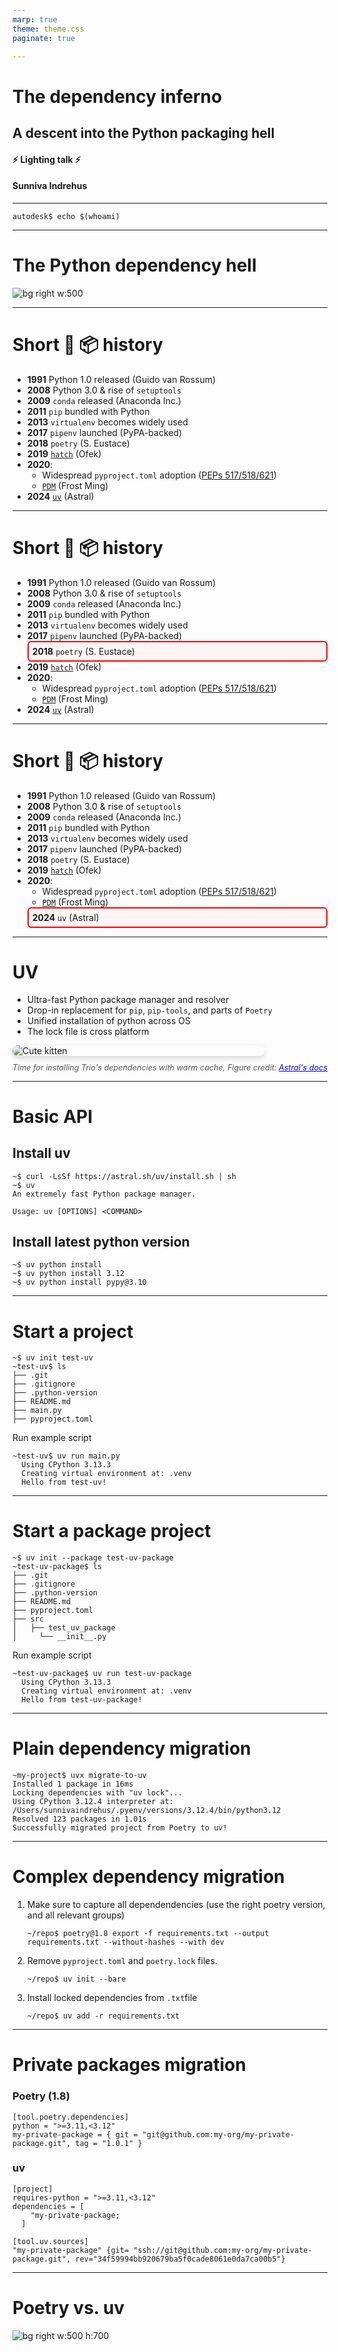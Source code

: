 ```yaml
---
marp: true
theme: theme.css
paginate: true

---
```





<!-- _class: title -->
<!-- _header: '_21.05.2025_' -->
<!-- paginate: false -->
# The dependency inferno
## A descent into the Python packaging hell

####
####
####
#### :zap: Lighting talk :zap: 
#### Sunniva Indrehus


---


<!-- paginate: true -->

```
autodesk$ echo $(whoami)
```

---

<!-- _footer: 'Figure credit:[xkcd](https://imgs.xkcd.com/comics/python_environment.png)' -->

# The Python dependency hell 

![bg right w:500](https://imgs.xkcd.com/comics/python_environment.png)

---

# Short :snake: :package: history 

- **1991** Python 1.0 released (Guido van Rossum)
- **2008**  Python 3.0 & rise of `setuptools`
- **2009**  `conda` released (Anaconda Inc.)
- **2011** `pip` bundled with Python
- **2013** `virtualenv` becomes widely used
- **2017** `pipenv` launched (PyPA-backed)
- **2018** `poetry` (S. Eustace)
- **2019**  [`hatch`](https://github.com/pypa/hatch) (Ofek)
- **2020**:
  - Widespread `pyproject.toml` adoption ([PEPs 517/518/621](https://peps.python.org/pep-0621/))
  - [`PDM`](https://github.com/pdm-project/pdm) (Frost Ming)
- **2024** [`uv`](https://docs.astral.sh/uv/) (Astral)

--- 

# Short :snake: :package: history 

- **1991** Python 1.0 released (Guido van Rossum)
- **2008**  Python 3.0 & rise of `setuptools`
- **2009**  `conda` released (Anaconda Inc.)
- **2011** `pip` bundled with Python
- **2013** `virtualenv` becomes widely used
- **2017** `pipenv` launched (PyPA-backed)
    <div style="border: 2px solid red; padding: 6px; border-radius: 6px; background-color: #fff5f5;">
    <strong>2018</strong> <code>poetry</code> (S. Eustace)
    </div>
- **2019**  [`hatch`](https://github.com/pypa/hatch) (Ofek)
- **2020**:
  - Widespread `pyproject.toml` adoption ([PEPs 517/518/621](https://peps.python.org/pep-0621/))
  - [`PDM`](https://github.com/pdm-project/pdm) (Frost Ming)
- **2024** [`uv`](https://docs.astral.sh/uv/) (Astral)


--- 


# Short :snake: :package: history 

- **1991** Python 1.0 released (Guido van Rossum)
- **2008**  Python 3.0 & rise of `setuptools`
- **2009**  `conda` released (Anaconda Inc.)
- **2011** `pip` bundled with Python
- **2013** `virtualenv` becomes widely used
- **2017** `pipenv` launched (PyPA-backed)
- **2018** `poetry` (S. Eustace)
- **2019**  [`hatch`](https://github.com/pypa/hatch) (Ofek)
- **2020**:
  - Widespread `pyproject.toml` adoption ([PEPs 517/518/621](https://peps.python.org/pep-0621/))
  - [`PDM`](https://github.com/pdm-project/pdm) (Frost Ming)
  <div style="border: 2px solid red; padding: 6px; border-radius: 6px; background-color: #fff5f5;">
    <strong>2024</strong> <code>uv</code> (Astral)
    </div>


--- 


# UV

- Ultra-fast Python package manager and resolver
- Drop-in replacement for `pip`, `pip-tools`, and parts of `Poetry`
- Unified installation of python across OS
- The lock file is cross platform


<div style="display: flex; flex-direction: column; align-items: margin-top: 2em;">
  <img src="https://github-production-user-asset-6210df.s3.amazonaws.com/1309177/316150505-629e59c0-9c6e-4013-9ad4-adb2bcf5080d.svg?X-Amz-Algorithm=AWS4-HMAC-SHA256&X-Amz-Credential=AKIAVCODYLSA53PQK4ZA%2F20250520%2Fus-east-1%2Fs3%2Faws4_request&X-Amz-Date=20250520T123025Z&X-Amz-Expires=300&X-Amz-Signature=6f16d4685a6aaca2b0eb123678ffb5870a70f26cf95691da6d75ce50ca366933&X-Amz-SignedHeaders=host#only-light" alt="Cute kitten" style="max-width: 80%; border-radius: 12px; box-shadow: 0 4px 10px rgba(0,0,0,0.15);" />
  <figcaption style="margin-top: 0.8em; font-size: 0.9em; color: #555; font-style: italic;">
    Time for installing Trio's dependencies with warm cache, Figure credit: <a href="https://github-production-user-asset-6210df.s3.amazonaws.com/1309177/316150505-629e59c0-9c6e-4013-9ad4-adb2bcf5080d.svg?X-Amz-Algorithm=AWS4-HMAC-SHA256&X-Amz-Credential=AKIAVCODYLSA53PQK4ZA%2F20250520%2Fus-east-1%2Fs3%2Faws4_request&X-Amz-Date=20250520T123025Z&X-Amz-Expires=300&X-Amz-Signature=6f16d4685a6aaca2b0eb123678ffb5870a70f26cf95691da6d75ce50ca366933&X-Amz-SignedHeaders=host#only-light" style="color: blue;">Astral's docs</a>
  </figcaption>
</div>

---

# Basic API 

## Install uv  

```
~$ curl -LsSf https://astral.sh/uv/install.sh | sh
~$ uv 
An extremely fast Python package manager.

Usage: uv [OPTIONS] <COMMAND>
```

## Install latest python version

```
~$ uv python install
~$ uv python install 3.12
~$ uv python install pypy@3.10
```

--- 


# Start a project 

```
~$ uv init test-uv
~test-uv$ ls
├── .git
├── .gitignore
├── .python-version
├── README.md
├── main.py
├── pyproject.toml
```

Run example script 

```
~test-uv$ uv run main.py
  Using CPython 3.13.3
  Creating virtual environment at: .venv
  Hello from test-uv!
```
--- 

# Start a package project 
```
~$ uv init --package test-uv-package
~test-uv-package$ ls 
├── .git
├── .gitignore
├── .python-version
├── README.md
├── pyproject.toml
├── src
│   ├── test_uv_package
│     └── __init__.py
```

Run example script

```
~test-uv-package$ uv run test-uv-package
  Using CPython 3.13.3
  Creating virtual environment at: .venv
  Hello from test-uv-package!
```

--- 

# Plain dependency migration 

```
~my-project$ uvx migrate-to-uv
Installed 1 package in 16ms
Locking dependencies with "uv lock"...
Using CPython 3.12.4 interpreter at: /Users/sunnivaindrehus/.pyenv/versions/3.12.4/bin/python3.12
Resolved 123 packages in 1.01s
Successfully migrated project from Poetry to uv!
```
---

# Complex dependency migration 

1. Make sure to capture all dependendencies (use the right poetry version, and all relevant groups)
  
    ```
    ~/repo$ poetry@1.8 export -f requirements.txt --output requirements.txt --without-hashes --with dev
    ```

2. Remove `pyproject.toml` and `poetry.lock` files.
   
    ```
    ~/repo$ uv init --bare
    ```

3. Install locked dependencies from `.txt`file 
   
    ```
    ~/repo$ uv add -r requirements.txt
    ```

---

# Private packages migration 

### Poetry (1.8)
```
[tool.poetry.dependencies]
python = ">=3.11,<3.12"
my-private-package = { git = "git@github.com:my-org/my-private-package.git", tag = "1.0.1" }
```


### uv
```
[project]
requires-python = ">=3.11,<3.12"
dependencies = [
    "my-private-package;
  ]

[tool.uv.sources]
"my-private-package" {git= "ssh://git@github.com:my-org/my-private-package.git", rev="34f59994bb920679ba5f0cade8061e0da7ca00b5"}
```

--- 

# Poetry vs. uv 


![bg right w:500 h:700](figures/illustrations/dependency_hell.png)
